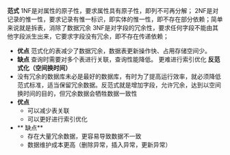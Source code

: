 **范式**
1NF是对属性的原子性，要求属性具有原子性，即列不可再分解；
2NF是对记录的惟一性，要求记录有惟一标识，即实体的惟一性，即不存在部分依赖；简单来说就是拆表，消除了数据冗余
3NF是对字段的冗余性，要求任何字段不能由其他字段派生出来，它要求字段没有冗余，即不存在传递依赖；
- **优点**
	范式化的表减少了数据冗余，数据表更新操作快、占用存储空间少。
- **缺点**
	查询时需要对多个表进行关联，查询性能降低。
	更难进行索引优化
**反范式化（空间换时间）**
- 没有冗余的数据库未必是最好的数据库，有时为了提高运行效率，就必须降低范式标准，适当保留冗余数据。反范式就是增加字段，允许冗余，达到以空间换时间的目的，但冗余数据会牺牲数据一致性
- **优点**
	- 可以减少表关联
	- 可以更好进行索引优化
- ** 缺点**
	- 存在大量冗余数据，更容易导致数据不一致
	- 数据维护成本更高（删除异常，插入异常，更新异常）

